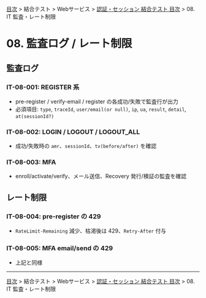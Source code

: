 [目次](../../../目次.md) > 結合テスト > Webサービス > [認証・セッション 結合テスト 目次](目次.md) > 08. IT 監査・レート制限

# 08. 監査ログ / レート制限

## 監査ログ
### IT-08-001: REGISTER 系
- pre-register / verify-email / register の各成功/失敗で監査行が出力
- 必須項目: `type`, `traceId`, `user/email(or null)`, `ip`, `ua`, `result`, `detail`, `at(sessionId?)`

### IT-08-002: LOGIN / LOGOUT / LOGOUT_ALL
- 成功/失敗時の `amr`、`sessionId`、`tv(before/after)` を確認

### IT-08-003: MFA
- enroll/activate/verify、メール送信、Recovery 発行/検証の監査を確認

## レート制限
### IT-08-004: pre-register の 429
- `RateLimit-Remaining` 減少、枯渇後は 429、`Retry-After` 付与

### IT-08-005: MFA email/send の 429
- 上記と同様

---
[目次](../../../目次.md) > 結合テスト > Webサービス > [認証・セッション 結合テスト 目次](目次.md) > 08. IT 監査・レート制限